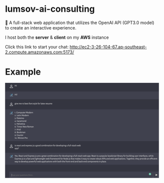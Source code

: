 # lumsov-ai-consulting
🤖️ A full-stack web application that utilizes the OpenAI API (GPT3.0 model) to create an interactive experience.

I host both the **server** & **client** on my **AWS** instance

Click this link to start your chat: http://ec2-3-26-104-67.ap-southeast-2.compute.amazonaws.com:5173/

# Example
<img src="Screen Shot 2023-02-08 at 10.18.08 am.png" alt="ex1" width="600"/>
